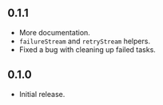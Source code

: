 ## 0.1.1
- More documentation.
- `failureStream` and `retryStream` helpers.
- Fixed a bug with cleaning up failed tasks.

## 0.1.0
- Initial release.
